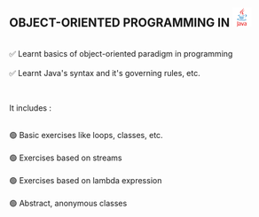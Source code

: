 <h2> OBJECT-ORIENTED PROGRAMMING IN <img src="https://raw.githubusercontent.com/devicons/devicon/master/icons/java/java-original-wordmark.svg" alt="java" width="35" height="35" /></h2>

<br> ✅ Learnt basics of object-oriented paradigm in programming</br>
<br> ✅ Learnt Java's syntax and it's governing rules, etc. </br>
<p>&nbsp</p>
<p allign="left"> It includes : </p>
<br> 🟢 Basic exercises like loops, classes, etc. </br>
<br> 🟢 Exercises based on streams </br>
<br> 🟢 Exercises based on lambda expression </br>
<br> 🟢 Abstract, anonymous classes </br>
